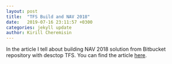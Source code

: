 ```yaml
---
layout: post
title:  "TFS Build and NAV 2018"
date:   2019-07-16 23:11:57 +0300
categories: jekyll update
author: Kirill Cheremisin
---
```


In the article I tell about building NAV 2018 solution from Bitbucket repository with desctop TFS. You can find the article [here][medium-link].

[medium-link]: https://medium.com/@cheremisin_k/tfs-build-and-nav-2018-5f0b830afd8d?source=friends_link&sk=19e0825413204316c0274a7767cee9d7